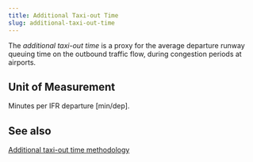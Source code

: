```yaml
---
title: Additional Taxi-out Time
slug: additional-taxi-out-time
---
```


The *additional taxi-out time* is a proxy for the average departure runway queuing
time on the outbound traffic flow, during congestion periods at airports.

## Unit of Measurement
Minutes per IFR departure [min/dep].

## See also

[Additional taxi-out time methodology](/methodology/unimpeded-taxi-out-time/)
